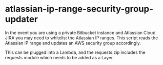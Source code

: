 # atlassian-ip-range-security-group-updater
In the event you are using a private Bitbucket instance and Atlassian Cloud JIRA you may need to whitelist the Atlassian IP ranges. This script reads the Atlassian IP range and updates an AWS security group accordingly. 

This can be plugged into a Lambda, and the requests.zip includes the requests module which needs to be added as a Layer.
